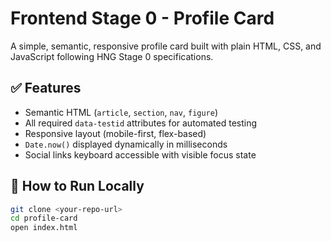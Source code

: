 # Frontend Stage 0 - Profile Card

A simple, semantic, responsive profile card built with plain HTML, CSS, and JavaScript following HNG Stage 0 specifications.

## ✅ Features

- Semantic HTML (`article`, `section`, `nav`, `figure`)
- All required `data-testid` attributes for automated testing
- Responsive layout (mobile-first, flex-based)
- `Date.now()` displayed dynamically in milliseconds
- Social links keyboard accessible with visible focus state

## 🚀 How to Run Locally

```bash
git clone <your-repo-url>
cd profile-card
open index.html